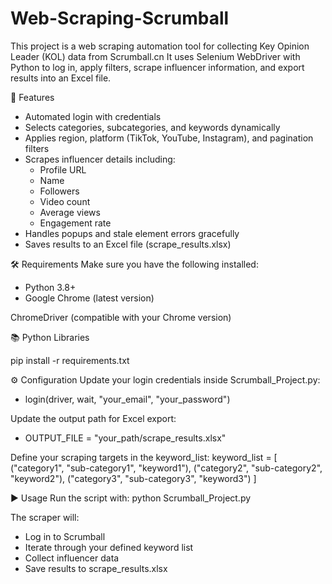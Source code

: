 # Web-Scraping-Scrumball
This project is a web scraping automation tool for collecting Key Opinion Leader (KOL) data from Scrumball.cn
It uses Selenium WebDriver with Python to log in, apply filters, scrape influencer information, and export results into an Excel file.

🚀 Features
- Automated login with credentials
- Selects categories, subcategories, and keywords dynamically
- Applies region, platform (TikTok, YouTube, Instagram), and pagination filters
- Scrapes influencer details including:
  + Profile URL
  + Name
  + Followers
  + Video count
  + Average views
  + Engagement rate
- Handles popups and stale element errors gracefully
- Saves results to an Excel file (scrape_results.xlsx)

🛠️ Requirements
Make sure you have the following installed:
- Python 3.8+
- Google Chrome (latest version)

ChromeDriver (compatible with your Chrome version)

📚 Python Libraries

pip install -r requirements.txt

⚙️ Configuration
Update your login credentials inside Scrumball_Project.py:
+ login(driver, wait, "your_email", "your_password")
  
Update the output path for Excel export:
+ OUTPUT_FILE = "your_path/scrape_results.xlsx"

Define your scraping targets in the keyword_list:
keyword_list = [
    ("category1", "sub-category1", "keyword1"),
    ("category2", "sub-category2", "keyword2"),
    ("category3", "sub-category3", "keyword3")
]

▶️ Usage
Run the script with:
  python Scrumball_Project.py

The scraper will:
+ Log in to Scrumball
+ Iterate through your defined keyword list
+ Collect influencer data
+ Save results to scrape_results.xlsx
